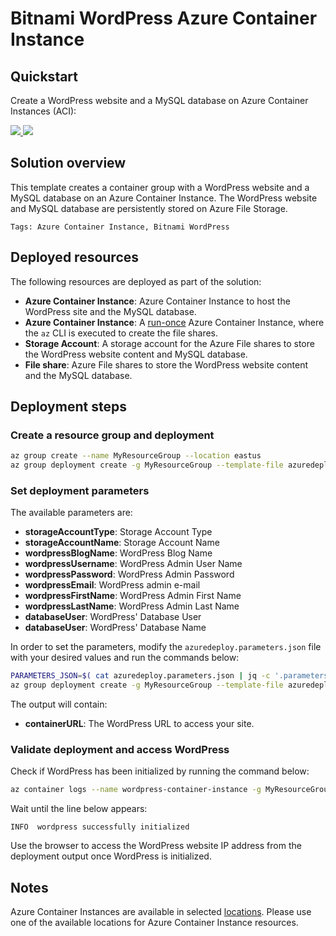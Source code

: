 # Bitnami WordPress Azure Container Instance

## Quickstart

Create a WordPress website and a MySQL database on Azure Container Instances (ACI):

<a href="https://portal.azure.com/#create/Microsoft.Template/uri/https%3A%2F%2Fraw.githubusercontent.com%2Fanarchitect%2Faci-templates%2Fmaster%2Fwordpress%2Fazuredeploy.json" target="_blank">
    <img src="http://azuredeploy.net/deploybutton.png"/>
</a>
<a href="http://armviz.io/#/?load=https%3A%2F%2Fraw.githubusercontent.com%2Fbitnami-labs%2Faci-templates%2Fmaster%2Fwordpress%2Fazuredeploy.json" target="_blank">
    <img src="http://armviz.io/visualizebutton.png"/>
</a>

## Solution overview

This template creates a container group with a WordPress website and a MySQL database on an Azure Container Instance. The WordPress website and MySQL database are persistently stored on Azure File Storage.

`Tags: Azure Container Instance, Bitnami WordPress`

## Deployed resources

The following resources are deployed as part of the solution:

+ **Azure Container Instance**: Azure Container Instance to host the WordPress site and the MySQL database.
+ **Azure Container Instance**: A [run-once](https://docs.microsoft.com/en-us/azure/container-instances/container-instances-restart-policy#container-restart-policy) Azure Container Instance, where the `az` CLI is executed to create the file shares.
+ **Storage Account**: A storage account for the Azure File shares to store the WordPress website content and MySQL database.
+ **File share**: Azure File shares to store the WordPress website content and the MySQL database.

## Deployment steps

### Create a resource group and deployment

```bash
az group create --name MyResourceGroup --location eastus
az group deployment create -g MyResourceGroup --template-file azuredeploy.json
```

### Set deployment parameters

The available parameters are:

+ **storageAccountType**: Storage Account Type
+ **storageAccountName**: Storage Account Name
+ **wordpressBlogName**: WordPress Blog Name
+ **wordpressUsername**: WordPress Admin User Name
+ **wordpressPassword**: WordPress Admin Password
+ **wordpressEmail**: WordPress admin e-mail
+ **wordpressFirstName**: WordPress Admin First Name
+ **wordpressLastName**: WordPress Admin Last Name
+ **databaseUser**: WordPress' Database User
+ **databaseUser**: WordPress' Database Name

In order to set the parameters, modify the `azuredeploy.parameters.json` file with your desired values and run the commands below:

```bash
PARAMETERS_JSON=$( cat azuredeploy.parameters.json | jq -c '.parameters' )
az group deployment create -g MyResourceGroup --template-file azuredeploy.json --parameters "$PARAMETERS_JSON"
```

The output will contain:

+ **containerURL**: The WordPress URL to access your site.

### Validate deployment and access WordPress

Check if WordPress has been initialized by running the command below:

```bash
az container logs --name wordpress-container-instance -g MyResourceGroup --container-name wordpress --follow
```

Wait until the line below appears:

```
INFO  wordpress successfully initialized
```

Use the browser to access the WordPress website IP address from the deployment output once WordPress is initialized. 

## Notes

Azure Container Instances are available in selected [locations](https://docs.microsoft.com/en-us/azure/container-instances/container-instances-quotas#region-availability). Please use one of the available locations for Azure Container Instance resources.
